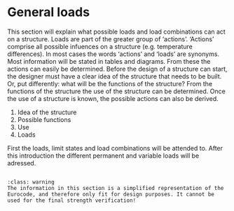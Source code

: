 # General loads

This section will explain what possible loads and load combinations can act
on a structure. Loads are part of the greater group of ‘actions’. ‘Actions’
comprise all possible infuences on a structure (e.g. temperature
differences). In most cases the words ‘actions’ and ‘loads’ are synonyms.
Most information will be stated in tables and diagrams. From these the
actions can easily be determined. Before the design of a structure can
start, the designer must have a clear idea of the structure that needs to be
built. Or, put differently: what will be the functions of the structure? From
the functions of the structure the use of the structure can be determined. Once
the use of a structure is known, the possible actions can also be derived.

1. Idea of the structure   
2. Possible functions  
3. Use  
4. Loads  

First the loads, limit states and load combinations will be attended to. After this introduction the different permanent and variable loads will be
adressed.

```{tableofcontents}
```

```{admonition} Caution!
:class: warning
The information in this section is a simplified representation of the Eurocode, and therefore only fit for design purposes. It cannot be used for the final strength verification!
```